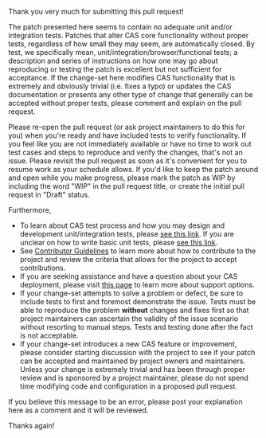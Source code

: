Thank you very much for submitting this pull request!

The patch presented here seems to contain no adequate unit and/or integration tests. Patches that alter CAS core functionality without proper tests, regardless of how small they may seem, are automatically closed. By test, we specifically mean, unit/integration/browser/functional tests; a description and series of instructions on how one may go about reproducing or testing the patch is excellent but not sufficient for acceptance. If the change-set here modifies CAS functionality that is extremely and obviously trivial (i.e. fixes a typo) or updates the CAS documentation or presents any other type of change that generally can be accepted without proper tests, please comment and explain on the pull request.

Please re-open the pull request (or ask project maintainers to do this for you) when you're ready and have included tests to verify functionality. If you feel like you are not immediately available or have no time to work out test cases and steps to reproduce and verify the changes, that's not an issue. Please revisit the pull request as soon as it's convenient for you to resume work as your schedule allows. If you'd like to keep the patch around and open while you make progress, please mark the patch as WIP by including the word "WIP" in the pull request title, or create the initial pull request in "Draft" status.

Furthermore,

- To learn about CAS test process and how you may design and development unit/integration tests, please [see this link](https://apereo.github.io/cas/development/developer/Test-Process.html). If you are unclear on how to write basic unit tests, please [see this link](https://junit.org/).
- See [Contributor Guidelines](https://apereo.github.io/cas/developer/Contributor-Guidelines.html) to learn more about how to contribute to the project and review the criteria that allows for the project to accept contributions.
- If you are seeking assistance and have a question about your CAS deployment, please visit [this page](https://apereo.github.io/cas/Support.html) to learn more about support options.
- If your change-set attempts to solve a problem or defect, be sure to include tests to first and foremost demonstrate the issue. Tests must be able to reproduce the problem **without** changes and fixes first so that project maintainers can ascertain the validity of the issue scenario without resorting to manual steps. Tests and testing done after the fact is not acceptable.
- If your change-set introduces a new CAS feature or improvement, please consider starting 
  discussion with the project to see if your patch can be accepted and maintained by project owners and maintainers. Unless your change is
  extremely trivial and has been through proper review and is sponsored by a project maintainer, please do not spend time 
  modifying code and configuration in a proposed pull request. 

If you believe this message to be an error, please post your explanation here as a comment and it will be reviewed.

Thanks again!

